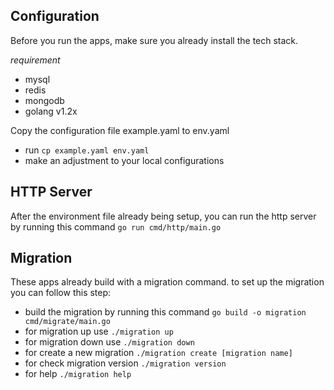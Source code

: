 Configuration
-

Before you run the apps, make sure you already install the tech stack.

*requirement*

- mysql
- redis
- mongodb
- golang v1.2x

Copy the configuration file example.yaml to env.yaml

- run `cp example.yaml env.yaml`
- make an adjustment to your local configurations

HTTP Server
-
After the environment file already being setup, you can run the http server by running this command ``go run cmd/http/main.go``

Migration
-

These apps already build with a migration command. to set up the migration you can follow this step:

- build the migration by running this command `go build -o migration cmd/migrate/main.go`
- for migration up use `./migration up`
- for migration down use `./migration down`
- for create a new migration `./migration create [migration name]`
- for check migration version `./migration version`
- for help `./migration help`